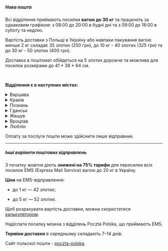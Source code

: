 
##### Нова пошта

Всі відділення приймають посилки **вагою до 30 кг** та працюють за однаковим графіком: з 08:00 до 20:00 в будні дні та з 09:00 до 18:00 в суботу та неділю.

<section>

Вартість доставки з Польщі в Україну або навпаки пакування вагою менше 2 кг складає 35 злотих (250 грн), до 10 кг - 40 злотих (325 грн) та до 30 кг - 50 злотих (400 грн).

Доставка в поштомат обійдеться на 5 злотих дорожче та можлива для посилок розмірами до 41 * 38 * 64 см.
</section>

</br>

**Відділення є в наступних містах:**

<details>
<summary>Варшава</summary>

- 01/2 - вул. Męcińska, 18, 04-086

- 01/3 - вул. Kaliny Jędrusik 9, 01-748

- 01/4 - вул. gen. Józefa Zajączka 11, 01-510

- 01/5 - вул. Stefana Okrzei 18, 03-710

</details>


<details>
<summary>Краків</summary>

- 30/1 - вул. Kamienna 19b, 30-001

- 30/2 - вул. Lipska 4, 30-721

</details>


<details>
<summary>Познань</summary>

- 60/1 - вул. Garbary 95, 30-001
</details>


<details>
<summary>Гданськ</summary>

- 80/1 - Franciszka Rakoczego 30/U7, 80-171
</details>


<details>
<summary>Жешув</summary>

- 35/1 - Aleja Józefa Piłsudskiego 34, 80-171
</details>


<details>
<summary>Вроцлав</summary>

- 50/1 - Trzebnicka 50/1A, 80-171
</details>


<details>
<summary>Люблін</summary>

- Kameralna 1, 20-864, телефон 573 504 069
</details>



<section type="warning" title="Зауважте">

Оплату за послуги пошти може здійснити лише відправник.
</section>

***

##### Інші варіанти поштових відправлень


З початку жовтня діють **знижені на 75% тарифи** для пересилки всіх посилок EMS (Express Mail Service) вагою до 20 кг в Україну.


**Ціни** на EMS-відправлення:

- до 1 кг — 42 злотих;

- до 5 кг — 52 злотих. 

<section type="tip">

Щоб розрахувати вартість доставки, можна скористатися [калькулятором](https://cennik.poczta-polska.pl/usluga,zagraniczny_ems_przesylki_kurierskie.html).

</section>

Надіслати посилку можна з відділень Poczta Polska, що приймають EMS.

**Терміни доставки** в середньому складають 7–14 днів.

<section>

Сайт польскої пошти - [poczta-polska](https://www.poczta-polska.pl/).
</section>